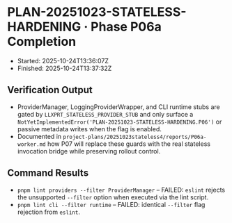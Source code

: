 <!-- @plan:PLAN-20251023-STATELESS-HARDENING.P06a @requirement:REQ-SP4-004 @requirement:REQ-SP4-005 -->
# PLAN-20251023-STATELESS-HARDENING · Phase P06a Completion

- Started: 2025-10-24T13:36:07Z
- Finished: 2025-10-24T13:37:32Z

## Verification Output
- ProviderManager, LoggingProviderWrapper, and CLI runtime stubs are gated by `LLXPRT_STATELESS_PROVIDER_STUB` and only surface a `NotYetImplementedError('PLAN-20251023-STATELESS-HARDENING.P06')` or passive metadata writes when the flag is enabled.
- Documented in `project-plans/20251023stateless4/reports/P06a-worker.md` how P07 will replace these guards with the real stateless invocation bridge while preserving rollout control.

## Command Results
- `pnpm lint providers --filter ProviderManager` – FAILED: `eslint` rejects the unsupported `--filter` option when executed via the lint script.
- `pnpm lint cli --filter runtime` – FAILED: identical `--filter` flag rejection from `eslint`.

